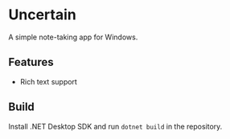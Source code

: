 # Uncertain

A simple note-taking app for Windows.

## Features

* Rich text support

## Build

Install .NET Desktop SDK and run `dotnet build` in the repository.